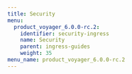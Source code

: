 ```yaml
---
title: Security
menu:
  product_voyager_6.0.0-rc.2:
    identifier: security-ingress
    name: Security
    parent: ingress-guides
    weight: 35
menu_name: product_voyager_6.0.0-rc.2
---
```


